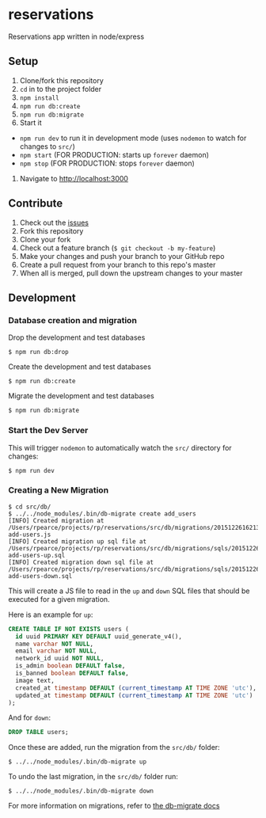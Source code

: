 # reservations
Reservations app written in node/express

## Setup
1. Clone/fork this repository
1. `cd` in to the project folder
1. `npm install`
1. `npm run db:create`
1. `npm run db:migrate`
1. Start it
  * `npm run dev` to run it in development mode (uses `nodemon` to watch for changes to `src/`)
  * `npm start` (FOR PRODUCTION: starts up `forever` daemon)
  * `npm stop` (FOR PRODUCTION: stops `forever` daemon)
1. Navigate to [http://localhost:3000](http://localhost:3000)

## Contribute

1. Check out the [issues](https://github.com/rpearce/parse-md/issues)
1. Fork this repository
1. Clone your fork
1. Check out a feature branch (`$ git checkout -b my-feature`)
1. Make your changes and push your branch to your GitHub repo
1. Create a pull request from your branch to this repo's master
1. When all is merged, pull down the upstream changes to your master

## Development

### Database creation and migration
Drop the development and test databases
```
$ npm run db:drop
```
Create the development and test databases
```
$ npm run db:create
```
Migrate the development and test databases
```
$ npm run db:migrate
```

### Start the Dev Server
This will trigger `nodemon` to automatically watch the `src/` directory for changes:
```
$ npm run dev
```

### Creating a New Migration
```
$ cd src/db/
$ ../../node_modules/.bin/db-migrate create add_users
[INFO] Created migration at /Users/rpearce/projects/rp/reservations/src/db/migrations/20151226162137-add-users.js
[INFO] Created migration up sql file at /Users/rpearce/projects/rp/reservations/src/db/migrations/sqls/20151226162137-add-users-up.sql
[INFO] Created migration down sql file at /Users/rpearce/projects/rp/reservations/src/db/migrations/sqls/20151226162137-add-users-down.sql
```
This will create a JS file to read in the `up` and `down` SQL files that should be executed for a given migration.

Here is an example for `up`:
```sql
CREATE TABLE IF NOT EXISTS users (
  id uuid PRIMARY KEY DEFAULT uuid_generate_v4(),
  name varchar NOT NULL,
  email varchar NOT NULL,
  network_id uuid NOT NULL,
  is_admin boolean DEFAULT false,
  is_banned boolean DEFAULT false,
  image text,
  created_at timestamp DEFAULT (current_timestamp AT TIME ZONE 'utc'),
  updated_at timestamp DEFAULT (current_timestamp AT TIME ZONE 'utc')
);
```
And for `down`:
```sql
DROP TABLE users;
```
Once these are added, run the migration from the `src/db/` folder:
```
$ ../../node_modules/.bin/db-migrate up
```
To undo the last migration, in the `src/db/` folder run:
```
$ ../../node_modules/.bin/db-migrate down
```
For more information on migrations, refer to [the db-migrate docs](https://umigrate.readthedocs.org/projects/db-migrate/en/latest/Getting%20Started/usage/)
